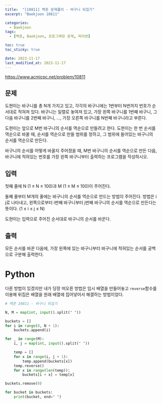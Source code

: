 ```yaml
---
title:  "[10811] 백준 문제풀이 - 바구니 뒤집기"
excerpt: "Baekjoon 10811"

categories:
  - Baekjoon
tags:
  - [백준, Baekjoon, 프로그래밍 문제, 파이썬]

toc: true
toc_sticky: true

date: 2023-11-17
last_modified_at: 2023-11-17
---
```


https://www.acmicpc.net/problem/10811

## 문제
도현이는 바구니를 총 N개 가지고 있고, 각각의 바구니에는 1번부터 N번까지 번호가 순서대로 적혀져 있다. 바구니는 일렬로 놓여져 있고, 가장 왼쪽 바구니를 1번째 바구니, 그 다음 바구니를 2번째 바구니, ..., 가장 오른쪽 바구니를 N번째 바구니라고 부른다. 

도현이는 앞으로 M번 바구니의 순서를 역순으로 만들려고 한다. 도현이는 한 번 순서를 역순으로 바꿀 때, 순서를 역순으로 만들 범위를 정하고, 그 범위에 들어있는 바구니의 순서를 역순으로 만든다.

바구니의 순서를 어떻게 바꿀지 주어졌을 때, M번 바구니의 순서를 역순으로 만든 다음, 바구니에 적혀있는 번호를 가장 왼쪽 바구니부터 출력하는 프로그램을 작성하시오.

## 입력
첫째 줄에 N (1 ≤ N ≤ 100)과 M (1 ≤ M ≤ 100)이 주어진다.

둘째 줄부터 M개의 줄에는 바구니의 순서를 역순으로 만드는 방법이 주어진다. 방법은 i j로 나타내고, 왼쪽으로부터 i번째 바구니부터 j번째 바구니의 순서를 역순으로 만든다는 뜻이다. (1 ≤ i ≤ j ≤ N)

도현이는 입력으로 주어진 순서대로 바구니의 순서를 바꾼다.

## 출력
모든 순서를 바꾼 다음에, 가장 왼쪽에 있는 바구니부터 바구니에 적혀있는 순서를 공백으로 구분해 출력한다.

# Python

다른 방법이 있겠지만 내가 당장 떠오른 방법은 임시 배열을 만들어놓고 ``reverse``함수를 이용해 뒤집은 배열을 원래 배열에 집어넣어서 해결하는 방법이었다.

```py
# 백준 10811 - 바구니 뒤집기

N, M = map(int, input().split(" "))

buckets = []
for i in range(0, N + 1):
    buckets.append(i)

for _ in range(M):
    i, j = map(int, input().split(" "))

    temp = []
    for x in range(i, j + 1):
        temp.append(buckets[x])
    temp.reverse()
    for x in range(len(temp)):
        buckets[i + x] = temp[x]

buckets.remove(0)

for bucket in buckets:
    print(bucket, end=" ")
```